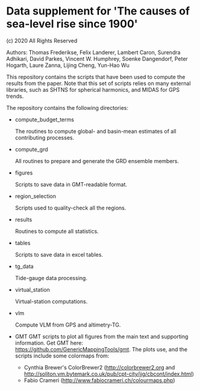 # Data supplement for 'The causes of sea-level rise since 1900'
(c) 2020 All Rights Reserved

Authors: Thomas Frederikse, Felix Landerer, Lambert Caron, Surendra Adhikari, David Parkes, Vincent W. Humphrey, Soenke Dangendorf, Peter Hogarth, Laure Zanna, Lijing Cheng, Yun-Hao Wu

This repository contains the scripts that have been used to compute the results from the paper. Note that this set of scripts relies on many external libraries, such as SHTNS for spherical harmonics, and MIDAS for GPS trends.

The repository contains the following directories:

* compute_budget_terms

   The routines to compute global- and basin-mean estimates of all contributing processes.
* compute_grd

   All routines to prepare and generate the GRD ensemble members.
* figures

   Scripts to save data in GMT-readable format.
* region_selection

   Scripts used to quality-check all the regions.
* results

   Routines to compute all statistics.
* tables

   Scripts to save data in excel tables.
* tg_data

   Tide-gauge data processing.
* virtual_station

   Virtual-station computations.
* vlm

   Compute VLM from GPS and altimetry-TG.
* GMT
GMT scripts to plot all figures from the main text and supporting information. Get GMT here: https://github.com/GenericMappingTools/gmt. The plots use, and the scripts include some colormaps from:
  * Cynthia Brewer's ColorBrewer2 (http://colorbrewer2.org and http://soliton.vm.bytemark.co.uk/pub/cpt-city/jjg/cbcont/index.html)
  * Fabio Crameri (http://www.fabiocrameri.ch/colourmaps.php)


